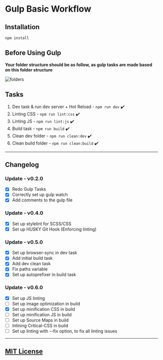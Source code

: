 # Gulp Basic Workflow

## Installation

```
npm install
```

## Before Using Gulp

**Your folder structure should be as follow, as gulp tasks are made based on this folder structure**

![folders](https://i.imgur.com/7GY1ihH.png "folders")

## Tasks

1. Dev task & run dev server + Hot Reload - ```npm run dev``` ✔️
3. Linting CSS - ```npm run lint:css``` ✔️
4. Linting JS - ```npm run lint:js``` ✔️
5. Build task - ```npm run build``` ✔️
6. Clean dev folder - ```npm run clean:dev``` ✔️
7. Clean build folder - ```npm run clean:build``` ✔️

---

## Changelog

### Update - v0.2.0
- [x] Redo Gulp Tasks
- [x] Correctly set up gulp watch
- [x] Add comments to the gulp file

### Update - v0.4.0
- [x] Set up stylelint for SCSS/CSS
- [x] Set up HUSKY Git Hook (Enforcing linting)

### Update - v0.5.0
- [x] Set up browser-sync in dev task
- [x] Add initial build task
- [x] Add dev clean task
- [x] Fix paths variable
- [x] Set up autoprefixer in build task

### Update - v0.6.0
- [x] Set up JS linting
- [ ] Set up image optimization in build
- [x] Set up minification CSS in build
- [ ] Set up minification JS in build
- [ ] Set up Source Maps in build
- [ ] Inlining Critical-CSS in build
- [ ] Set up linting with --fix option, to fix all linting issues

---
## [MIT License](LICENSE.md)
